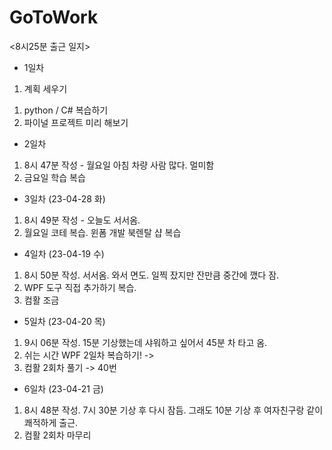 # GoToWork

<8시25분 출근 일지>

- 1일차
1. 계획 세우기
  1) python / C# 복습하기
  2) 파이널 프로젝트 미리 해보기
  
- 2일차 
1. 8시 47분 작성 - 월요일 아침 차량 사람 많다. 멀미함
2. 금요일 학습 복습

- 3일차 (23-04-28 화)
1. 8시 49분 작성 - 오늘도 서서옴.
2. 월요일 코테 복습. 윈폼 개발 북렌탈 샵 복습

- 4일차 (23-04-19 수)
1. 8시 50분 작성. 서서옴. 와서 면도. 일찍 잤지만 잔만큼 중간에 깼다 잠.
2. WPF 도구 직접 추가하기 복습.
3. 컴활 조금

- 5일차 (23-04-20 목)
1. 9시 06분 작성. 15분 기상했는데 샤워하고 싶어서 45분 차 타고 옴.
2. 쉬는 시간 WPF 2일차 복습하기! ->
3. 컴활 2회차 풀기 -> 40번

- 6일차 (23-04-21 금)
1. 8시 48분 작성. 7시 30분 기상 후 다시 잠듬. 그래도 10분 기상 후 여자친구랑 같이 쾌적하게 출근.
2. 컴활 2회차 마무리
